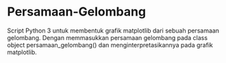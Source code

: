 # Persamaan-Gelombang
Script Python 3 untuk membentuk grafik matplotlib dari sebuah persamaan gelombang. Dengan memmasukkan persamaan gelombang pada class object persamaan_gelombang() dan menginterpretasikannya pada grafik matplotlib.
